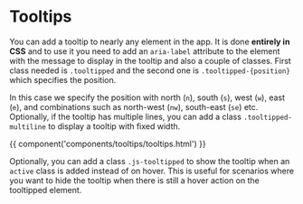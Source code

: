# Tooltips

You can add a tooltip to nearly any element in the app. It is done **entirely in CSS** and to use it you need to add an `aria-label` attribute to the element with the message to display in the tooltip and also a couple of classes. First class needed is `.tooltipped` and the second one is `.tooltipped-{position}` which specifies the position.

In this case we specify the position with north (`n`), south (`s`), west (`w`), east (`e`), and combinations such as north-west (`nw`), south-east (`se`) etc. Optionally, if the tooltip has multiple lines, you can add a class `.tooltipped-multiline` to display a tooltip with fixed width.

{{ component('components/tooltips/tooltips.html') }}

Optionally, you can add a class `.js-tooltipped` to show the tooltip when an `active` class is added instead of on hover. This is useful for scenarios where you want to hide the tooltip when there is still a hover action on the tooltipped element.
